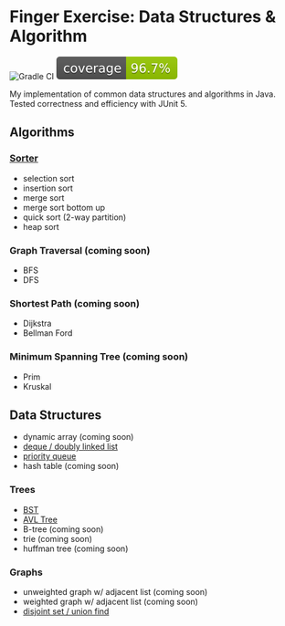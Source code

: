 # Finger Exercise: Data Structures & Algorithm

![Gradle CI](https://github.com/jeffreywangcf/data-structures/actions/workflows/gradle.yml/badge.svg)
![Coverage](.github/badges/jacoco.svg)

My implementation of common data structures and algorithms in Java. Tested correctness and efficiency with JUnit 5.

## Algorithms

### [Sorter](src/main/java/datastructures/algo/Sorter.java)

- selection sort
- insertion sort
- merge sort
- merge sort bottom up
- quick sort (2-way partition)
- heap sort

### Graph Traversal (coming soon)

- BFS
- DFS

### Shortest Path (coming soon)

- Dijkstra
- Bellman Ford

### Minimum Spanning Tree (coming soon)

- Prim
- Kruskal

## Data Structures

- dynamic array (coming soon)
- [deque / doubly linked list](src/main/java/datastructures/ds/DoublyEndedQueue.java)
- [priority queue](src/main/java/datastructures/ds/PriorityQueue.java)
- hash table (coming soon)

### Trees

- [BST](src/main/java/datastructures/ds/Dictionary.java)
- [AVL Tree](src/main/java/datastructures/ds/SelfBalancingDictionary.java)
- B-tree (coming soon)
- trie (coming soon)
- huffman tree (coming soon)

### Graphs

- unweighted graph w/ adjacent list (coming soon)
- weighted graph w/ adjacent list (coming soon)
- [disjoint set / union find](src/main/java/datastructures/ds/DisjointSet.java)
